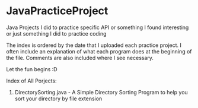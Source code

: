 # JavaPracticeProject
Java Projects I did to practice specific API or something I found interesting or just something I did to practice coding

The index is ordered by the date that I uploaded each practice project. I often include an explanation of what each program does at the beginning of the file. Comments are also included where I see necessary.

Let the fun begins :D

Index of All Porjects:

1. DirectorySorting.java - A Simple Directory Sorting Program to help you sort your directory by file extension
